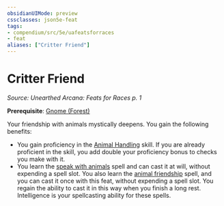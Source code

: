 ```yaml
---
obsidianUIMode: preview
cssclasses: json5e-feat
tags:
- compendium/src/5e/uafeatsforraces
- feat
aliases: ["Critter Friend"]
---
```

# Critter Friend
*Source: Unearthed Arcana: Feats for Races p. 1*  

**Prerequisite**: [Gnome (Forest)](/Systems/5e/races/gnome-forest.md)

Your friendship with animals mystically deepens. You gain the following benefits:

- You gain proficiency in the [Animal Handling](/Systems/5e/rules/skills.md#Animal%20Handling) skill. If you are already proficient in the skill, you add double your proficiency bonus to checks you make with it.  
- You learn the [speak with animals](/Systems/5e/spells/speak-with-animals.md) spell and can cast it at will, without expending a spell slot. You also learn the [animal friendship](/Systems/5e/spells/animal-friendship.md) spell, and you can cast it once with this feat, without expending a spell slot. You regain the ability to cast it in this way when you finish a long rest. Intelligence is your spellcasting ability for these spells.